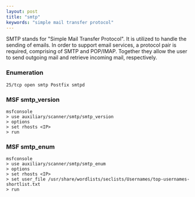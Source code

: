 ```yaml
---
layout: post
title: "smtp"
keywords: "simple mail transfer protocol"
---
```


SMTP stands for "Simple Mail Transfer Protocol". It is utilized to handle the sending of emails. In order to support email services, a protocol pair is required, comprising of SMTP and POP/IMAP. Together they allow the user to send outgoing mail and retrieve incoming mail, respectively. 

### Enumeration
```
25/tcp open smtp Postfix smtpd
```

### MSF smtp_version
```
msfconsole
> use auxiliary/scanner/smtp/smtp_version
> options
> set rhosts <IP>
> run
```

### MSF smtp_enum
```
msfconsole
> use auxiliary/scanner/smtp/smtp_enum
> options
> set rhosts <IP>
> set user_file /usr/share/wordlists/seclists/Usernames/top-usernames-shortlist.txt
> run
```

